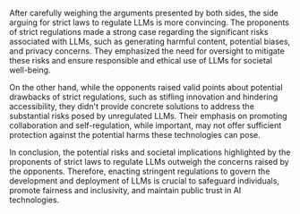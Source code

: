 After carefully weighing the arguments presented by both sides, the side arguing for strict laws to regulate LLMs is more convincing. The proponents of strict regulations made a strong case regarding the significant risks associated with LLMs, such as generating harmful content, potential biases, and privacy concerns. They emphasized the need for oversight to mitigate these risks and ensure responsible and ethical use of LLMs for societal well-being.

On the other hand, while the opponents raised valid points about potential drawbacks of strict regulations, such as stifling innovation and hindering accessibility, they didn't provide concrete solutions to address the substantial risks posed by unregulated LLMs. Their emphasis on promoting collaboration and self-regulation, while important, may not offer sufficient protection against the potential harms these technologies can pose.

In conclusion, the potential risks and societal implications highlighted by the proponents of strict laws to regulate LLMs outweigh the concerns raised by the opponents. Therefore, enacting stringent regulations to govern the development and deployment of LLMs is crucial to safeguard individuals, promote fairness and inclusivity, and maintain public trust in AI technologies.